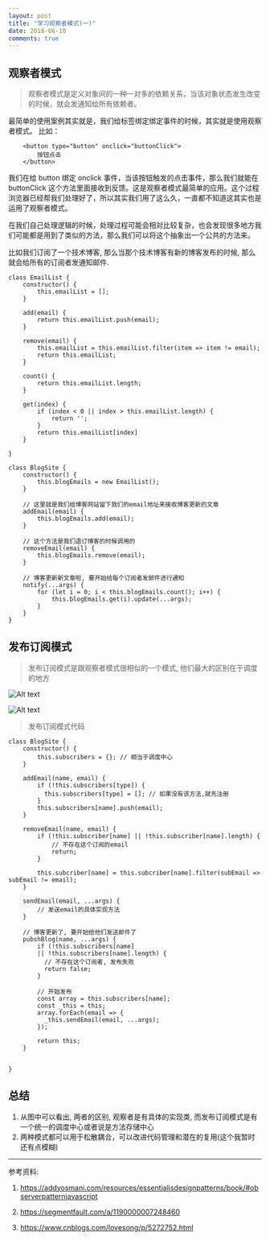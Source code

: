 ```yaml
---
layout: post
title: "学习观察者模式(一)"
date: 2018-06-10
comments: true
---
```


## 观察者模式

> 观察者模式是定义对象间的一种一对多的依赖关系，当该对象状态发生改变的时候，就会发通知给所有依赖者。

最简单的使用案例其实就是，我们给标签绑定绑定事件的时候，其实就是使用观察者模式。 比如：

```
	<button type="button" onclick="buttonClick">
		按钮点击
	</button>
```

我们在给 button 绑定 onclick 事件，当该按钮触发的点击事件，那么我们就能在 buttonClick 这个方法里面接收到反馈。这是观察者模式最简单的应用。这个过程浏览器已经帮我们处理好了，所以其实我们用了这么久，一直都不知道这其实也是运用了观察者模式。

在我们自己处理逻辑的时候，处理过程可能会相对比较复杂，也会发现很多地方我们可能都是用到了类似的方法，那么我们可以将这个抽象出一个公共的方法来。

比如我们订阅了一个技术博客, 那么当那个技术博客有新的博客发布的时候, 那么就会给所有的订阅者发通知邮件.

```
class EmailList {
	constructor() {
		this.emailList = [];
	}

	add(email) {
		return this.emailList.push(email);
	}

	remove(email) {
		this.emailList = this.emailList.filter(item => item != email);
		return this.emailList;
	}

	count() {
		return this.emailList.length;
	}

	get(index) {
		if (index < 0 || index > this.emailList.length) {
			return '';
		}
		return this.emailList[index]
	}

}

class BlogSite {
	constructor() {
		this.blogEmails = new EmailList();
	}

	// 这里就是我们给博客网站留下我们的email地址来接收博客更新的文章
	addEmail(email) {
		this.blogEmails.add(email);
	}

	// 这个方法是我们退订博客的时候调用的
	removeEmail(email) {
		this.blogEmails.remove(email);
	}

	// 博客更新新文章啦, 要开始给每个订阅者发邮件进行通知
	notify(...args) {
		for (let i = 0; i < this.blogEmails.count(); i++) {
			this.blogEmails.get(i).update(...args);
		}
	}
}
```

## 发布订阅模式
> 发布订阅模式是跟观察者模式很相似的一个模式, 他们最大的区别在于调度的地方

![Alt text](/blogs/img/learnObserver/img1.png)


![Alt text](/blogs/img/learnObserver/img2.png)

>发布订阅模式代码

```
class BlogSite {
	constructor() {
   		this.subscribers = {}; // 相当于调度中心
  	}
  	
  	addEmail(name, email) {
	  	if (!this.subscribers[type]) {
	      this.subscribers[type] = []; // 如果没有该方法,就先注册
	    }
  		this.subscribers[name].push(email);
  	}
  	
  	removeEmail(name, email) {
  		if (!this.subscriber[name] || !this.subscriber[name].length) {
  			// 不存在这个订阅的email
  			return;
  		}
  		
  		this.subcriber[name] = this.subcriber[name].filter(subEmail => subEmail != email);
  	}
  	
  	sendEmail(email, ...args) {
  		// 发送email的具体实现方法
  	}
  	
  	// 博客更新了, 要开始给他们发送邮件了
  	pubshBlog(name, ...args) {
  		if (!this.subscribers[name] 
  		|| !this.subscribers[name].length) {
	      // 不存在这个订阅者, 发布失败
	      return false;
	    }
	    
	    // 开始发布
	    const array = this.subscribers[name];
	    const _this = this;
	    array.forEach(email => {
	      _this.sendEmail(email, ...args);
	    });

    	return this;
  	}
  	
  	
}
```

## 总结
1. 从图中可以看出, 两者的区别, 观察者是有具体的实现类, 而发布订阅模式是有一个统一的调度中心或者说是方法存储中心
2. 两种模式都可以用于松散耦合，可以改进代码管理和潜在的复用(这个我暂时还有点模糊)

---

参考资料:

1.  https://addyosmani.com/resources/essentialjsdesignpatterns/book/#observerpatternjavascript

2.  https://segmentfault.com/a/1190000007248460
3.  https://www.cnblogs.com/lovesong/p/5272752.html
